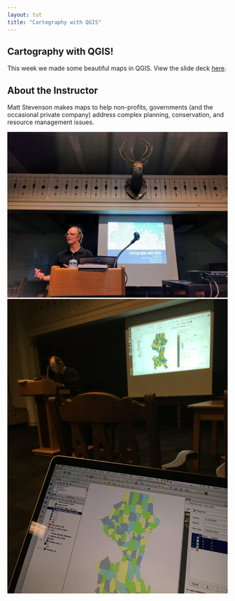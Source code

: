```yaml
---
layout: tut
title: "Cartography with QGIS"
---
```


## Cartography with QGIS!

This week we made some beautiful maps in QGIS. View the slide deck [here](https://docs.google.com/presentation/d/1nMosVjadS2wA2QEdUcQx_mFzePWPpBJSmm31t3T_258/edit?usp=sharing).

## About the Instructor

Matt Stevenson makes maps to help non-profits, governments (and the occasional private company) address complex planning, conservation, and resource management issues.

![qgismapping1](/img/tut_cwqgis1.jpg)
![qgismapping2](/img/tut_cwqgis2.jpg)
